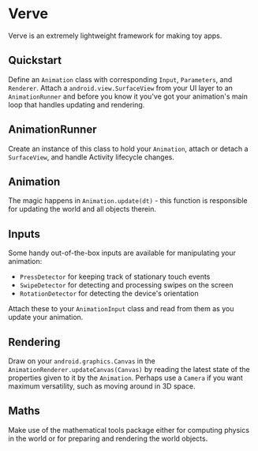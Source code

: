 # Verve

Verve is an extremely lightweight framework for making toy apps.

## Quickstart

Define an `Animation` class with corresponding `Input`, `Parameters`, and `Renderer`. Attach
a `android.view.SurfaceView` from your UI layer to an `AnimationRunner` and before you know it
you've got your animation's main loop that handles updating and rendering.

## AnimationRunner

Create an instance of this class to hold your `Animation`, attach or detach a `SurfaceView`, and
handle Activity lifecycle changes.

## Animation

The magic happens in `Animation.update(dt)` - this function is responsible for updating the world
and all objects therein.

## Inputs

Some handy out-of-the-box inputs are available for manipulating your animation:

- `PressDetector` for keeping track of stationary touch events
- `SwipeDetector` for detecting and processing swipes on the screen
- `RotationDetector` for detecting the device's orientation

Attach these to your `AnimationInput` class and read from them as you update your animation.

## Rendering

Draw on your `android.graphics.Canvas` in the `AnimationRenderer.updateCanvas(Canvas)` by reading
the latest state of the properties given to it by the `Animation`. Perhaps use a `Camera` if you
want maximum versatility, such as moving around in 3D space.

## Maths

Make use of the mathematical tools package either for computing physics in the world or for
preparing and rendering the world objects.

